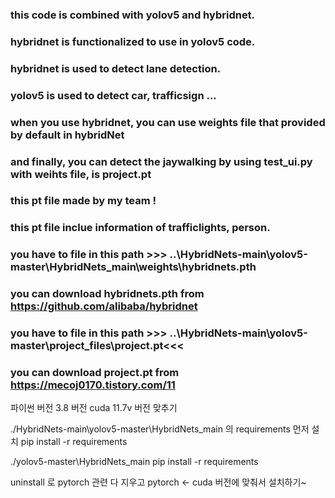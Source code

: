 ### this code is combined with yolov5 and hybridnet.
### hybridnet is functionalized to use in yolov5 code.
### hybridnet is used to detect lane detection.
### yolov5 is used to detect car, trafficsign ...
### when you use hybridnet, you can use weights file that provided by default in hybridNet
### and finally, you can detect the jaywalking by using test_ui.py with weihts file, is project.pt
### this pt file made by my team !
### this pt file inclue information of trafficlights, person.

### you have to file in this path >>> ..\HybridNets-main\yolov5-master\HybridNets_main\weights\hybridnets.pth
### you can download hybridnets.pth from https://github.com/alibaba/hybridnet

### you have to file in this path >>> ..\HybridNets-main\yolov5-master\project_files\project.pt<<<
### you can download project.pt from https://mecoj0170.tistory.com/11

<div>파이썬 버전 3.8 버전
cuda 11.7v 버전 맞추기


./HybridNets-main\yolov5-master\HybridNets_main
의 requirements 먼저 설치
pip install -r requirements

./yolov5-master\HybridNets_main
pip install -r requirements


uninstall 로 pytorch 관련 다 지우고
 pytorch <- cuda 버전에 맞춰서 설치하기~</div>
